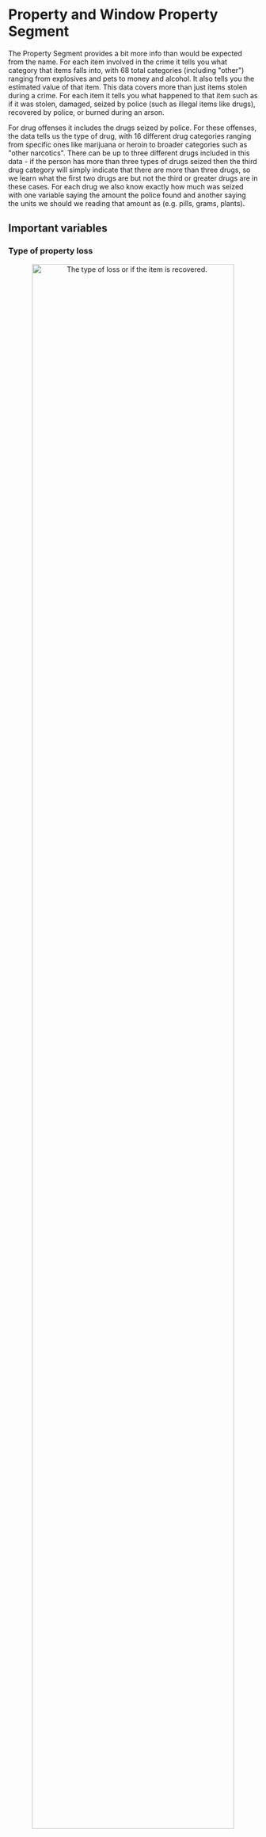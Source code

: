 # Property and Window Property Segment





The Property Segment provides a bit more info than would be expected from the name. For each item involved in the crime it tells you what category that items falls into, with 68 total categories (including "other") ranging from explosives and pets to money and alcohol. It also tells you the estimated value of that item. This data covers more than just items stolen during a crime. For each item it tells you what happened to that item such as if it was stolen, damaged, seized by police (such as illegal items like drugs), recovered by police, or burned during an arson.

For drug offenses it includes the drugs seized by police. For these offenses, the data tells us the type of drug, with 16 different drug categories ranging from specific ones like marijuana or heroin to broader categories such as "other narcotics". There can be up to three different drugs included in this data - if the person has more than three types of drugs seized then the third drug category will simply indicate that there are more than three drugs, so we learn what the first two drugs are but not the third or greater drugs are in these cases. For each drug we also know exactly how much was seized with one variable saying the amount the police found and another saying the units we should we reading that amount as (e.g. pills, grams, plants). 

## Important variables

### Type of property loss

<div class="figure" style="text-align: center">
<img src="property_files/figure-html/propertyTypeLoss-1.png" alt="The type of loss or if the item is recovered." width="90%" />
<p class="caption">(\#fig:propertyTypeLoss)The type of loss or if the item is recovered.</p>
</div>

### Description of property


Table: (\#tab:propertyStolenDescription)The number and percent of property stolen (including forcibly taken such as during a robbery) in a crime, for all offenses in 2019. Each incident can have multiple items stolen

|Property                                   | # of Property Loss| % of Property Loss|
|:------------------------------------------|------------------:|------------------:|
|Other                                      |            687,291|            14.31\%|
|Money                                      |            564,574|            11.75\%|
|Purses/Handbags/Wallets                    |            267,044|             5.56\%|
|Clothes/Furs                               |            247,128|             5.14\%|
|Automobiles                                |            246,591|             5.13\%|
|Credit/Debit Cards                         |            227,460|             4.74\%|
|Tools - Power/Hand                         |            214,257|             4.46\%|
|Vehicle Parts/Accessories                  |            197,125|             4.10\%|
|Merchandise                                |            190,765|             3.97\%|
|Consumable Goods                           |            183,699|             3.82\%|
|Identity Documents                         |            172,335|             3.59\%|
|Computer Hardware/Software                 |            170,819|             3.56\%|
|Portible Electronic Communications         |            163,689|             3.41\%|
|Radios/Tvs/Vcrs                            |            144,608|             3.01\%|
|Household Goods                            |            127,883|             2.66\%|
|Jewelry/Precious Metals                    |            110,807|             2.31\%|
|Firearms                                   |             92,796|             1.93\%|
|Bicycles                                   |             79,115|             1.65\%|
|Identity - Intangible                      |             69,226|             1.44\%|
|Alcohol                                    |             53,190|             1.11\%|
|Documents - Personal Or Business           |             51,234|             1.07\%|
|Negotiable Instruments                     |             44,881|             0.93\%|
|Drugs/Narcotics                            |             44,833|             0.93\%|
|Office-Type Equipment                      |             42,147|             0.88\%|
|Trucks                                     |             40,316|             0.84\%|
|Lawn/Yard/Garden Equipment                 |             39,321|             0.82\%|
|Nonnegotiable Instruments                  |             29,177|             0.61\%|
|Other Motor Vehicles                       |             28,049|             0.58\%|
|Recreational/Sports Equipment              |             25,509|             0.53\%|
|Trailers                                   |             23,624|             0.49\%|
|Photographic/Optical Equipment             |             20,252|             0.42\%|
|Camping/Hunting/Fishing Equipment/Supplies |             18,925|             0.39\%|
|Recordings - Audio/Visual                  |             18,680|             0.39\%|
|Building Materials                         |             17,690|             0.37\%|
|Fuel                                       |             16,051|             0.33\%|
|Pending Inventory (Of Property)            |             13,327|             0.28\%|
|Heavy Construction/Industrial Equipment    |             12,723|             0.26\%|
|Weapons - Other                            |             12,576|             0.26\%|
|Collections/Collectibles                   |             10,925|             0.23\%|
|Firearm Accessories                        |              9,993|             0.21\%|
|Musical Instruments                        |              8,729|             0.18\%|
|Metals, Non-Precious                       |              8,316|             0.17\%|
|Medical/Medical Lab Equipment              |              7,758|             0.16\%|
|Pets                                       |              6,821|             0.14\%|
|Farm Equipment                             |              6,718|             0.14\%|
|Recreational Vehicles                      |              5,906|             0.12\%|
|Artistic Supplies/Accessories              |              3,425|             0.07\%|
|Drug/Narcotic Equipment                    |              3,221|             0.07\%|
|Chemicals                                  |              2,759|             0.06\%|
|Watercraft                                 |              2,749|             0.06\%|
|Explosives                                 |              2,444|             0.05\%|
|Gambling Equipment                         |              2,332|             0.05\%|
|Watercraft Equipment/Parts/Accessories     |              2,211|             0.05\%|
|Law Enforcement Equipment                  |              1,771|             0.04\%|
|Livestock                                  |              1,582|             0.03\%|
|Logging Equipment                          |              1,251|             0.03\%|
|Crops                                      |                954|             0.02\%|
|Special Category                           |                931|             0.02\%|
|Structures - Other                         |                746|             0.02\%|
|Aircraft Parts/Accessories                 |                483|             0.01\%|
|Structures - Single Occupancy Dwellings    |                411|             0.01\%|
|Buses                                      |                406|             0.01\%|
|Structures - Storage                       |                281|             0.01\%|
|Aircraft                                   |                237|             0.00\%|
|Structures - Commercial/Business           |                208|             0.00\%|
|Structures - Other Dwellings               |                169|             0.00\%|
|Structures - Industrial Manufacturing      |                118|             0.00\%|
|Structures - Public/Community              |                116|             0.00\%|
|Total                                      |          4,803,688|              100\%|


Table: (\#tab:propertySeizedDescription)The number and percent of property seized by police (excludes recovering property that was stolen, for all offenses in 2019. Each incident can have multiple items seized.

|Property                                   | # of Property Loss| % of Property Loss|
|:------------------------------------------|------------------:|------------------:|
|Drugs/Narcotics                            |            667,424|            63.21\%|
|Drug/Narcotic Equipment                    |            288,418|            27.31\%|
|Other                                      |             27,845|             2.64\%|
|Money                                      |             21,852|             2.07\%|
|Firearms                                   |              9,664|             0.92\%|
|Portible Electronic Communications         |              6,460|             0.61\%|
|Automobiles                                |              3,196|             0.30\%|
|Firearm Accessories                        |              2,682|             0.25\%|
|Documents - Personal Or Business           |              2,437|             0.23\%|
|Weapons - Other                            |              2,279|             0.22\%|
|Office-Type Equipment                      |              2,279|             0.22\%|
|Purses/Handbags/Wallets                    |              2,104|             0.20\%|
|Identity Documents                         |              1,758|             0.17\%|
|Computer Hardware/Software                 |              1,533|             0.15\%|
|Consumable Goods                           |              1,419|             0.13\%|
|Clothes/Furs                               |              1,286|             0.12\%|
|Alcohol                                    |              1,258|             0.12\%|
|Negotiable Instruments                     |              1,227|             0.12\%|
|Household Goods                            |              1,205|             0.11\%|
|Credit/Debit Cards                         |              1,032|             0.10\%|
|Recordings - Audio/Visual                  |              1,018|             0.10\%|
|Nonnegotiable Instruments                  |                971|             0.09\%|
|Vehicle Parts/Accessories                  |                945|             0.09\%|
|Explosives                                 |                910|             0.09\%|
|Tools - Power/Hand                         |                785|             0.07\%|
|Radios/Tvs/Vcrs                            |                549|             0.05\%|
|Heavy Construction/Industrial Equipment    |                395|             0.04\%|
|Merchandise                                |                390|             0.04\%|
|Jewelry/Precious Metals                    |                354|             0.03\%|
|Gambling Equipment                         |                293|             0.03\%|
|Medical/Medical Lab Equipment              |                260|             0.02\%|
|Other Motor Vehicles                       |                201|             0.02\%|
|Photographic/Optical Equipment             |                175|             0.02\%|
|Trucks                                     |                166|             0.02\%|
|Pending Inventory (Of Property)            |                145|             0.01\%|
|Identity - Intangible                      |                115|             0.01\%|
|Chemicals                                  |                109|             0.01\%|
|Bicycles                                   |                101|             0.01\%|
|Camping/Hunting/Fishing Equipment/Supplies |                 98|             0.01\%|
|Recreational/Sports Equipment              |                 80|             0.01\%|
|Special Category                           |                 60|             0.01\%|
|Law Enforcement Equipment                  |                 57|             0.01\%|
|Metals, Non-Precious                       |                 48|             0.00\%|
|Collections/Collectibles                   |                 42|             0.00\%|
|Farm Equipment                             |                 38|             0.00\%|
|Structures - Storage                       |                 34|             0.00\%|
|Trailers                                   |                 33|             0.00\%|
|Artistic Supplies/Accessories              |                 31|             0.00\%|
|Lawn/Yard/Garden Equipment                 |                 24|             0.00\%|
|Recreational Vehicles                      |                 23|             0.00\%|
|Structures - Other                         |                 19|             0.00\%|
|Crops                                      |                 19|             0.00\%|
|Building Materials                         |                 18|             0.00\%|
|Fuel                                       |                 15|             0.00\%|
|Musical Instruments                        |                 14|             0.00\%|
|Aircraft                                   |                 13|             0.00\%|
|Aircraft Parts/Accessories                 |                 11|             0.00\%|
|Structures - Single Occupancy Dwellings    |                  7|             0.00\%|
|Pets                                       |                  7|             0.00\%|
|Watercraft Equipment/Parts/Accessories     |                  6|             0.00\%|
|Structures - Public/Community              |                  6|             0.00\%|
|Livestock                                  |                  6|             0.00\%|
|Watercraft                                 |                  5|             0.00\%|
|Buses                                      |                  4|             0.00\%|
|Logging Equipment                          |                  4|             0.00\%|
|Structures - Other Dwellings               |                  2|             0.00\%|
|Structures - Industrial Manufacturing      |                  2|             0.00\%|
|Structures - Commercial/Business           |                  1|             0.00\%|
|Total                                      |          1,055,967|              100\%|

### Value of stolen property

<div class="figure" style="text-align: center">
<img src="property_files/figure-html/propertyValuePropertyLevel-1.png" alt="The distribution of the value of property stolen. Values are capped at $1,000,000 and each value is rounded to the nearest $100. The x-axis is set on the log scale as this distribution is hugely right skewed." width="90%" />
<p class="caption">(\#fig:propertyValuePropertyLevel)The distribution of the value of property stolen. Values are capped at $1,000,000 and each value is rounded to the nearest $100. The x-axis is set on the log scale as this distribution is hugely right skewed.</p>
</div>



<div class="figure" style="text-align: center">
<img src="property_files/figure-html/propertyValueIncidentLevel-1.png" alt="The incident-level distribution of the value of property stolen. As values are aggregated to the incident-level, these are higher than the above graph which shows each item individually. Values are capped at $1,000,000 and each value is rounded to the nearest $100. The x-axis is set on the log scale as this distribution is hugely right skewed." width="90%" />
<p class="caption">(\#fig:propertyValueIncidentLevel)The incident-level distribution of the value of property stolen. As values are aggregated to the incident-level, these are higher than the above graph which shows each item individually. Values are capped at $1,000,000 and each value is rounded to the nearest $100. The x-axis is set on the log scale as this distribution is hugely right skewed.</p>
</div>


### Date property was recovered

<div class="figure" style="text-align: center">
<img src="property_files/figure-html/propertyDaysUntilRecovered-1.png" alt="The distribution of the number of days from the incident to the property recovered date. In 2019 the maximum days from incident to arrest was 450 days. Zero days means that the arrest occurred on the same day as the incident. " width="90%" />
<p class="caption">(\#fig:propertyDaysUntilRecovered)The distribution of the number of days from the incident to the property recovered date. In 2019 the maximum days from incident to arrest was 450 days. Zero days means that the arrest occurred on the same day as the incident. </p>
</div>



### Drugs

#### Suspected drug type


Table: (\#tab:propertyDrugs)The number and percent of drugs seized by police by type of drug.

|Drug Type                                                                                                                                                            | \# of Drugs| \% of Drugs|
|:--------------------------------------------------------------------------------------------------------------------------------------------------------------------|-----------:|-----------:|
|Marijuana                                                                                                                                                            |     455,429|     46.69\%|
|Amphetamines/Methamphetamines                                                                                                                                        |     201,716|     20.68\%|
|Heroin                                                                                                                                                               |      82,437|      8.45\%|
|Cocaine (All Forms Except Crack)                                                                                                                                     |      49,699|      5.09\%|
|Crack Cocaine                                                                                                                                                        |      49,646|      5.09\%|
|Unknown Type Drug                                                                                                                                                    |      39,836|      4.08\%|
|Other Narcotics: Codeine, Demerol, Dihydromorphinone Or Dilaudid, Hydrocodone Or Percodan, Methadone, Etc.                                                           |      37,401|      3.83\%|
|Pcp                                                                                                                                                                  |      30,348|      3.11\%|
|Hashish                                                                                                                                                              |       7,046|      0.72\%|
|Other Hallucinogrens: Bmda (White Acid), Dmt, Mda, Mdma, Mescaline Or Peyote, Psilocybin, Stp, Etc.                                                                  |       6,256|      0.64\%|
|Other Depressants: Glutethimide Or Doriden, Methaqualone Or Quaalude, Pentazocine Or Talwin, Etc.                                                                    |       5,165|      0.53\%|
|Other Stimulants: Adipex, Fastine And Ionamin (Derivatives of Phentermine), Benzedrine, Didrex, Methylphenidate Or Ritalin, Phenmetrazine Or Preludin, Tenuate, Etc. |       3,368|      0.35\%|
|Opium                                                                                                                                                                |       2,984|      0.31\%|
|Lsd                                                                                                                                                                  |       1,624|      0.17\%|
|Morphine                                                                                                                                                             |       1,297|      0.13\%|
|Barbiturates                                                                                                                                                         |       1,276|      0.13\%|
|Total                                                                                                                                                                |     975,528|       100\%|

\setstretch{1.15}

#### Amount of drugs


* Dosage Unit/Items (Pills, Etc.)
* Fluid Ounce
* Gallon                   
* Gram
* Kilogram       
* Liter                   
* Milliliter
* Not Reported
* Number of Plants           
* Ounce
* Pound


<div class="figure" style="text-align: center">
<img src="property_files/figure-html/propertyAllGramMeasures-1.png" alt="For drugs seized that are measured in grams, this figure shows the distribution in the number of grams seized. Values over 10 grams are grouped together for easier interpretation of lower values of drugs seized." width="90%" />
<p class="caption">(\#fig:propertyAllGramMeasures)For drugs seized that are measured in grams, this figure shows the distribution in the number of grams seized. Values over 10 grams are grouped together for easier interpretation of lower values of drugs seized.</p>
</div>

